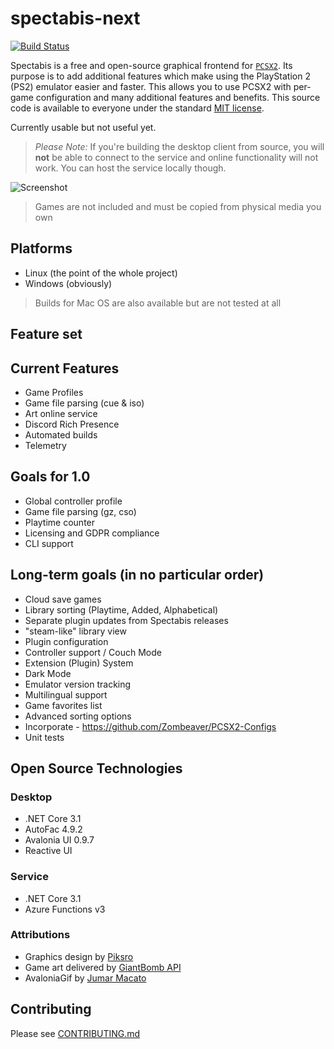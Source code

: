 # spectabis-next

[![Build Status](https://dev.azure.com/Spectabis/SpectabisNext/_apis/build/status/FaithLV.spectabis-next?branchName=master)](https://dev.azure.com/Spectabis/SpectabisNext/_build/latest?definitionId=1&branchName=master)

Spectabis is a free and open-source graphical frontend for [`PCSX2`](https://pcsx2.net/). Its purpose is to add additional features which make using the PlayStation 2 (PS2) emulator easier and faster. This allows you to use PCSX2 with per-game configuration and many additional features and benefits. This source code is available to everyone under the standard [MIT license](LICENSE).

Currently usable but not useful yet.

> *Please Note:* If you're building the desktop client from source, you will **not** be able to connect to the service and online functionality will not work. You can host the service locally though.

![Screenshot](https://i.imgur.com/RcbMegH.png)

> Games are not included and must be copied from physical media you own

## Platforms

* Linux (the point of the whole project)
* Windows (obviously)

> Builds for Mac OS are also available but are not tested at all

## Feature set

## Current Features

* Game Profiles
* Game file parsing (cue & iso)
* Art online service
* Discord Rich Presence
* Automated builds
* Telemetry

## Goals for 1.0

* Global controller profile
* Game file parsing (gz, cso)
* Playtime counter
* Licensing and GDPR compliance
* CLI support

## Long-term goals (in no particular order)

* Cloud save games
* Library sorting (Playtime, Added, Alphabetical)
* Separate plugin updates from Spectabis releases
* "steam-like" library view
* Plugin configuration
* Controller support / Couch Mode
* Extension (Plugin) System
* Dark Mode
* Emulator version tracking
* Multilingual support
* Game favorites list
* Advanced sorting options
* Incorporate - <https://github.com/Zombeaver/PCSX2-Configs>
* Unit tests

## Open Source Technologies

### Desktop

* .NET Core 3.1
* AutoFac 4.9.2
* Avalonia UI 0.9.7
* Reactive UI

### Service

* .NET Core 3.1
* Azure Functions v3

### Attributions

* Graphics design by [Piksro](https://www.instagram.com/piksro/)
* Game art delivered by [GiantBomb API](https://www.giantbomb.com/api/)
* AvaloniaGif by [Jumar Macato](src/SpectabisUI/Controls/AnimatedImage/README.md)

## Contributing

Please see [CONTRIBUTING.md](CONTRIBUTING.md)
